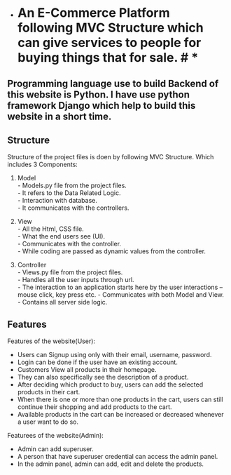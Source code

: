 * # An E-Commerce Platform following MVC Structure which can give services to people for buying things that for sale. # *
## Programming language use to build Backend of this website is Python. I have use python framework Django which help to build this website in a short time. ## 

Structure
---------------

Structure of the project files is doen by following MVC Structure. Which includes 3 Components: 
  1. Model  
    - Models.py file from the project files.  
    - It refers to the Data Related Logic.  
    - Interaction with database.  
    - It communicates with the controllers.  

  2. View  
    - All the Html, CSS file.  
    - What the end users see (UI).  
    - Communicates with the controller.  
    - While coding are passed as dynamic values from the controller.  

  3. Controller  
    - Views.py file from the project files.  
    - Handles all the user inputs through url.  
    - The interaction to an application starts here by the user interactions – mouse click, key press etc. 
    - Communicates with both Model and View.  
    - Contains all server side logic.  

Features
---------------

Features of the website(User):
  * Users can Signup using only with their email, username, password.  
  * Login can be done if the user have an existing account.  
  * Customers View all products in their homepage.  
  * They can also specifically see the description of a product.  
  * After deciding which product to buy, users can add the selected products in their cart.  
  * When there is one or more than one products in the cart, users can still continue their shopping and add products to the cart.  
  * Available products in the cart can be increased or decreased whenever a user want to do so.  

Featurees of the website(Admin):
  * Admin can add superuser.
  * A person that have superuser credential can access the admin panel.
  * In the admin panel, admin can add, edit and delete the products.
